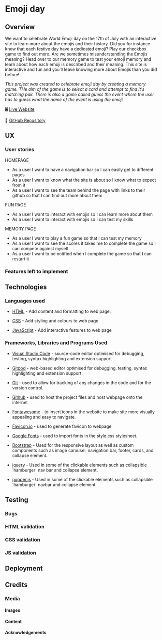 # Emoji day

## Overview

We want to celebrate World Emoji day on the 17th of July with an interactive site to learn more about the emojis and their history. Did you for instance know that each festive day have a dedicated emoji? Play our checkbox game to find out more. Are we sometimes misunderstanding the Emojis meaning? Head over to our memory game to test your emoji memory and learn about how each emoji is described and their meaning.
This site is interactive and fun and you'll leave knowing more about Emojis than you did before!

_This project was created to celebrate emoji day by creating a memory game. THe aim of the game is to select a card and attempt to find it's matching pair. There is also a game called guess the event where the user has to guess what the name of the event is using the emoji_

:desktop_computer: [Live Website](https://datonex.github.io/emoji-hackathon/)

:open_file_folder: [GitHub Repository](https://github.com/datonex/emoji-hackathon)

## UX

### User stories

HOMEPAGE

- As a user I want to have a navigation bar so I can easily get to different pages
- As a user I want to know what the site is about so I know what to expect from it
- As a user I want to see the team behind the page with links to their github so that I can find out more about them

FUN PAGE

- As a user I want to interact with emojis so I can learn more about them
- As a user I want to interact with emojis so I can test my skills

MEMORY PAGE

- As a user I want to play a fun game so that I can test my memory
- As a user I want to see the scores it takes me to complete the game so I can compete against myself
- As a user I want to be notified when I complete the game so that I can restart it

### Features left to implement

## Technologies

### Languages used

- [HTML](https://en.wikipedia.org/wiki/HTML5) - Add content and formatting to web page.

- [CSS](https://en.wikipedia.org/wiki/CSS) - Add styling and colours to web page.

- [JavaScript](https://www.javascript.com/) - Add interactive features to web page

### Frameworks, Libraries and Programs Used

- [Visual Studio Code](https://code.visualstudio.com/) - source-code editor optimised for debugging, testing, syntax highlighting and extension support

- [Gitpod](https://gitpod.io/) - web-based editor optimised for debugging, testing, syntax highlighting and extension support

- [Git](https://git-scm.com/) - used to allow for tracking of any changes in the code and for the version control.

- [Github](https://github.com/) - used to host the project files and host webpage onto the internet

- [Fontawesome](https://fontawesome.com/) - to insert icons in the website to make site more visually appealing and easy to navigate.

- [Favicon.io](https://favicon.io/) - used to generate favicon to webpage

- [Google Fonts](https://fonts.google.com/) - used to import fonts in the style.css stylesheet.

- [Bootstrap](https://getbootstrap.com/) - Used for the responsive layout as well as custom components such as image carousel, navigation bar, footer, cards, and collapse element.

- [jquery](https://jquery.com/) - Used in some of the clickable elements such as collapsible 'hamburger' nav bar and collapse element.

- [popper.js](https://popper.js.org/) - Used in some of the clickable elements such as collapsible 'hamburger' navbar and collapse element.

## Testing

### Bugs

### HTML validation

### CSS validation

### JS validation

## Deployment

## Credits

### Media

#### Images

#### Content

#### Acknowledgements
